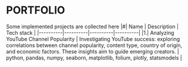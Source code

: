 # PORTFOLIO
Some implemented projects are collected here
|#| Name | Description | Tech stack |
|----------|----------|----------|----------|
|1.| Analyzing YouTube Channel Popularity | Investigating YouTube success: 
exploring correlations between channel popularity, content type, country of origin, and economic factors. 
These insights aim to guide emerging creators. | python, pandas, numpy, seaborn, matplotlib, folium, plotly, statsmodels |


